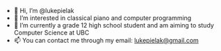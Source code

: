 - 👋 Hi, I’m @lukepielak
- 👀 I’m interested in classical piano and computer programming
- 🌱 I’m currently a grade 12 high school student and am aiming to study Computer Science at UBC
- 📫 You can contact me through my email: lukepielak@gmail.com

<!---
lukepielak/lukepielak is a ✨ special ✨ repository because its `README.md` (this file) appears on your GitHub profile.
You can click the Preview link to take a look at your changes.
--->
